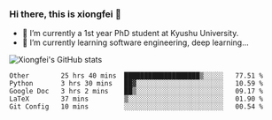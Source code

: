 ### Hi there, this is xiongfei 👋


- 🔭 I’m currently a 1st year PhD student at Kyushu University.
- 🌱 I’m currently learning software engineering, deep learning...

<!--
**Toma62299781/Toma62299781** is a ✨ _special_ ✨ repository because its `README.md` (this file) appears on your GitHub profile.
Here are some ideas to get you started:
-->

![Xiongfei's GitHub stats](https://github-readme-stats.vercel.app/api?username=Toma62299781)

<!--START_SECTION:waka-->
```text
Other        25 hrs 40 mins  ███████████████████▒░░░░░   77.51 % 
Python       3 hrs 30 mins   ██▓░░░░░░░░░░░░░░░░░░░░░░   10.59 % 
Google Doc   3 hrs 2 mins    ██▒░░░░░░░░░░░░░░░░░░░░░░   09.17 % 
LaTeX        37 mins         ▒░░░░░░░░░░░░░░░░░░░░░░░░   01.90 % 
Git Config   10 mins         ░░░░░░░░░░░░░░░░░░░░░░░░░   00.54 % 
```
<!--END_SECTION:waka-->

